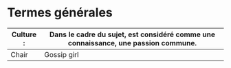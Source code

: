 # **Termes générales**



|**Culture** :  |  Dans le cadre du sujet, est considéré comme une connaissance, une passion commune.  |
|--|--|
| Chair | Gossip girl  |
